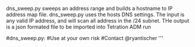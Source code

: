 dns_sweep.py sweeps an address range and builds a hostname to IP address map file.  dns_sweep.py uses the hosts DNS
settings.  The input is any valid IP address, and will scan all address in the /24 subnet.
 THe output is a json formated file to be imported into Tetration ADM run

#dns_sweep.py: 
#Use at your own risk
#Contact @ryantischer
'''
